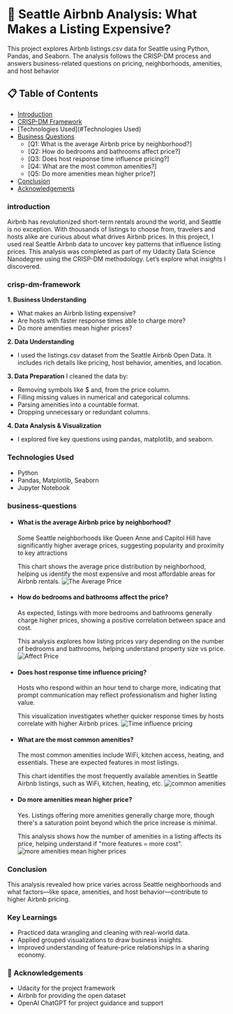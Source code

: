 # 🏡 Seattle Airbnb Analysis: What Makes a Listing Expensive?
This project explores Airbnb listings.csv data for Seattle using Python, Pandas, and Seaborn. The analysis follows the CRISP-DM process and answers business-related questions on pricing, neighborhoods, amenities, and host behavior

## 📋 Table of Contents
- [Introduction](#introduction)
- [CRISP-DM Framework](#crisp-dm-framework)
- [Technologies Used](#Technologies Used)
- [Business Questions](#business-questions)
  - [Q1: What is the average Airbnb price by neighborhood?]
  - [Q2: How do bedrooms and bathrooms affect price?]
  - [Q3: Does host response time influence pricing?]
  - [Q4: What are the most common amenities?]
  - [Q5: Do more amenities mean higher price?]
- [Conclusion](#conclusion)
- [Acknowledgements](#acknowledgements)
  
### introduction
Airbnb has revolutionized short-term rentals around the world, and Seattle is no exception. With thousands of listings to choose from, travelers and hosts alike are curious about what drives Airbnb prices. In this project, I used real Seattle Airbnb data to uncover key patterns that influence listing prices.
This analysis was completed as part of my Udacity Data Science Nanodegree using the CRISP-DM methodology. Let’s explore what insights I discovered.

### crisp-dm-framework
**1. Business Understanding**
 - What makes an Airbnb listing expensive?
 - Are hosts with faster response times able to charge more?
 - Do more amenities mean higher prices?

**2. Data Understanding**
- I used the listings.csv dataset from the Seattle Airbnb Open Data. It includes rich details like pricing, host behavior, amenities, and location.

**3. Data Preparation**
I cleaned the data by:
- Removing symbols like $ and, from the price column.
- Filling missing values in numerical and categorical columns.
- Parsing amenities into a countable format.
- Dropping unnecessary or redundant columns.

**4. Data Analysis & Visualization**
- I explored five key questions using pandas, matplotlib, and seaborn.

### Technologies Used
- Python
- Pandas, Matplotlib, Seaborn
- Jupyter Notebook

### business-questions
- #### What is the average Airbnb price by neighborhood?
  Some Seattle neighborhoods like Queen Anne and Capitol Hill have significantly higher average prices, suggesting popularity and proximity to key attractions

  This chart shows the average price distribution by neighborhood, helping us identify the most expensive and most affordable areas for Airbnb rentals.
  ![The Average Price](Image/Question-1.png)
- #### How do bedrooms and bathrooms affect the price?
  As expected, listings with more bedrooms and bathrooms generally charge higher prices, showing a positive correlation between space and cost.

  This analysis explores how listing prices vary depending on the number of bedrooms and bathrooms, helping understand property size vs price.
  ![Affect Price](Image/Question-2.jfif)
- #### Does host response time influence pricing?
  Hosts who respond within an hour tend to charge more, indicating that prompt communication may reflect professionalism and higher listing value.

  This visualization investigates whether quicker response times by hosts correlate with higher Airbnb prices.
  ![Time influence pricing](Image/Question-3.jfif)
- #### What are the most common amenities?
  The most common amenities include WiFi, kitchen access, heating, and essentials. These are expected features in most listings.
  
  This chart identifies the most frequently available amenities in Seattle Airbnb listings, such as WiFi, kitchen, heating, etc.
  ![common amenities](Image/Question-4.jfif)
- #### Do more amenities mean higher price?
  Yes. Listings offering more amenities generally charge more, though there's a saturation point beyond which the price increase is minimal.
  
  This analysis shows how the number of amenities in a listing affects its price, helping understand if "more features = more cost".
 ![more amenities mean higher prices](Image/Question-5.jfif)

### Conclusion
  This analysis revealed how price varies across Seattle neighborhoods and what factors—like space, amenities, and host behavior—contribute to higher Airbnb pricing.

### Key Learnings
- Practiced data wrangling and cleaning with real-world data.
- Applied grouped visualizations to draw business insights.
- Improved understanding of feature-price relationships in a sharing economy.

### 🙏 Acknowledgements
- Udacity for the project framework
- Airbnb for providing the open dataset
- OpenAI ChatGPT for project guidance and support




